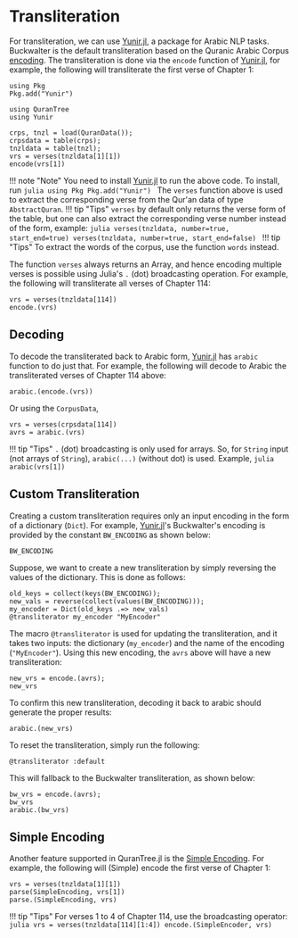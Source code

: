 Transliteration
=====
For transliteration, we can use [Yunir.jl](https://github.com/alstat/Yunir.jl), a package for Arabic NLP tasks. Buckwalter is the default transliteration based on the Quranic Arabic Corpus [encoding](https://corpus.quran.com/java/buckwalter.jsp). The transliteration is done via the `encode` function of [Yunir.jl](https://github.com/alstat/Yunir.jl), for example, the following will transliterate the first verse of Chapter 1:
```@setup
using Pkg
Pkg.add("Yunir")
```
```@repl abc
using QuranTree
using Yunir 

crps, tnzl = load(QuranData());
crpsdata = table(crps);
tnzldata = table(tnzl);
vrs = verses(tnzldata[1][1])
encode(vrs[1])
```
!!! note "Note"
    You need to install [Yunir.jl](https://github.com/alstat/Yunir.jl) to run the above code. To install, run
    ```julia
    using Pkg
    Pkg.add("Yunir")
    ```
The `verses` function above is used to extract the corresponding verse from the Qur'an data of type `AbstractQuran`.
!!! tip "Tips"
    `verses` by default only returns the verse form of the table, but one can also extract the corresponding verse number instead of the form, example:
    ```julia
    verses(tnzldata, number=true, start_end=true)
    verses(tnzldata, number=true, start_end=false)
    ```
!!! tip "Tips"
    To extract the words of the corpus, use the function `words` instead.

The function `verses` always returns an Array, and hence encoding multiple verses is possible using Julia's `.` (dot) broadcasting operation. For example, the following will transliterate all verses of Chapter 114:
```@repl abc
vrs = verses(tnzldata[114])
encode.(vrs)
```
## Decoding
To decode the transliterated back to Arabic form, [Yunir.jl](https://github.com/alstat/Yunir.jl) has `arabic` function to do just that. For example, the following will decode to Arabic the transliterated verses of Chapter 114 above:
```@repl abc
arabic.(encode.(vrs))
```
Or using the `CorpusData`, 
```@repl abc
vrs = verses(crpsdata[114])
avrs = arabic.(vrs)
```
!!! tip "Tips"
    `.` (dot) broadcasting is only used for arrays. So, for `String` input (not arrays of `String`), `arabic(...)` (without dot) is used. Example,
    ```julia
    arabic(vrs[1])
    ```
## Custom Transliteration
Creating a custom transliteration requires only an input encoding in the form of a dictionary (`Dict`). For example, [Yunir.jl](https://github.com/alstat/Yunir.jl)'s Buckwalter's encoding is provided by the constant `BW_ENCODING` as shown below:

```@repl abc
BW_ENCODING
```
Suppose, we want to create a new transliteration by simply reversing the values of the dictionary. This is done as follows:
```@repl abc
old_keys = collect(keys(BW_ENCODING));
new_vals = reverse(collect(values(BW_ENCODING)));
my_encoder = Dict(old_keys .=> new_vals)
@transliterator my_encoder "MyEncoder"
```
The macro `@transliterator` is used for updating the transliteration, and it takes two inputs: the dictionary (`my_encoder`) and the name of the encoding (`"MyEncoder"`). Using this new encoding, the `avrs` above will have a new transliteration:
```@repl abc
new_vrs = encode.(avrs);
new_vrs
```
To confirm this new transliteration, decoding it back to arabic should generate the proper results:
```@repl abc
arabic.(new_vrs)
```
To reset the transliteration, simply run the following:
```@repl abc
@transliterator :default
```
This will fallback to the Buckwalter transliteration, as shown below:
```@repl abc
bw_vrs = encode.(avrs);
bw_vrs
arabic.(bw_vrs)
```
## Simple Encoding
Another feature supported in QuranTree.jl is the [Simple Encoding](https://corpus.quran.com/java/simpleencoding.jsp). For example, the following will (Simple) encode the first verse of Chapter 1:
```@repl abc
vrs = verses(tnzldata[1][1])
parse(SimpleEncoding, vrs[1])
parse.(SimpleEncoding, vrs)
```
!!! tip "Tips"
    For verses 1 to 4 of Chapter 114, use the broadcasting operator:
    ```julia
    vrs = verses(tnzldata[114][1:4])
    encode.(SimpleEncoder, vrs)
    ```